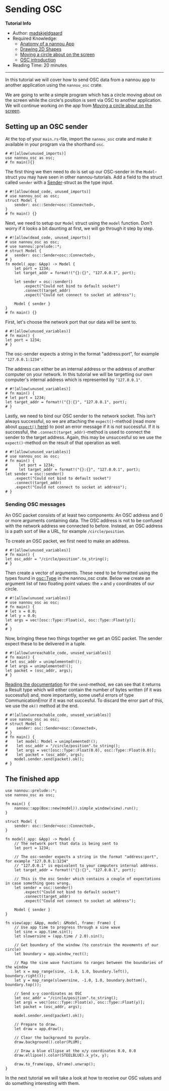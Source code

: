 # Sending OSC

**Tutorial Info**

- Author: [madskjeldgaard](https://madskjeldgaard.dk)
- Required Knowledge:
    - [Anatomy of a nannou App](/tutorials/basics/anatomy-of-a-nannou-app.md)
    - [Drawing 2D Shapes](/tutorials/basics/drawing-2d-shapes.md)
    - [Moving a circle about on the screen](/tutorials/tutorial/moving-a-circle-about.md)
    - [OSC introduction](/tutorials/osc/osc-introduction.md)
- Reading Time: 20 minutes

---

In this tutorial we will cover how to send OSC data from a nannou app to another application using the `nannou_osc` crate.

We are going to write a simple program which has a circle moving about on the screen while the circle's position is sent via OSC to another application. We will continue working on the app from [Moving a circle about on the screen](/tutorials/basics/moving-a-circle-about.md).

## Setting up an OSC sender

At the top of your `main.rs`-file, import the `nannou_osc` crate and make it available in your program via the shorthand `osc`.

```rust, norun
# #![allow(unused_imports)]
use nannou_osc as osc;
# fn main(){}
```

The first thing we then need to do is set up our OSC-sender in the `Model`-struct you may have seen in other nannou-tutorials.
Add a field to the struct called `sender` with a [Sender](https://docs.rs/nannou_osc/latest/nannou_osc/send/struct.Sender.html)-struct as the type input.

```rust,no_run
# #![allow(dead_code, unused_imports)]
# use nannou_osc as osc;
struct Model {
    sender: osc::Sender<osc::Connected>,
}
# fn main() {}
```

Next, we need to setup our `Model` struct using the `model` function. Don't worry if it looks a bit daunting at first, we will go through it step by step.

```rust,no_run
# #![allow(dead_code, unused_imports)]
# use nannou_osc as osc;
# use nannou::prelude::*;
# struct Model {
#   sender: osc::Sender<osc::Connected>,
# }
fn model(_app: &App) -> Model {
    let port = 1234;
    let target_addr = format!("{}:{}", "127.0.0.1", port);

	let sender = osc::sender()
        .expect("Could not bind to default socket")
        .connect(target_addr)
        .expect("Could not connect to socket at address");

    Model { sender }
}
# fn main() {}
```
First, let's choose the network port that our data will be sent to.

```rust,no_run
# #![allow(unused_variables)]
# fn main() {
let port = 1234;
# }
```
The osc-sender expects a string in the format "address:port", for example `"127.0.0.1:1234"`.

The address can either be an internal address or the address of another computer on your network. In this tutorial we will be targetting our own computer's internal address which is represented by `"127.0.0.1"`.

```rust,no_run
# #![allow(unused_variables)]
# fn main() {
# let port = 1234;
let target_addr = format!("{}:{}", "127.0.0.1", port);
# }
```

Lastly, we need to bind our OSC sender to the network socket. This isn't always successful, so we are attaching the `expect()`-method (read more about [`expect()` here](https://doc.rust-lang.org/std/option/enum.Option.html#method.expect)) to post an error message if it is not successful. If it is successful, the `.connect(target_addr)`-method is used to connect the sender to the target address. Again, this may be unsuccesful so we use the `expect()`-method on the result of that operation as well.

```rust,no_run
# #![allow(unused_variables)]
# use nannou_osc as osc;
# fn main() {
#     let port = 1234;
#     let target_addr = format!("{}:{}", "127.0.0.1", port);
let sender = osc::sender()
    .expect("Could not bind to default socket")
    .connect(target_addr)
    .expect("Could not connect to socket at address");
# }
```
### Sending OSC messages

An OSC packet consists of at least two components: An OSC address and 0 or more arguments containing data. The OSC address is not to be confused with the network address we connected to before. Instead, an OSC address is a path sort of like a URL, for example `/circle/position`.

To create an OSC packet, we first need to make an address.

```rust,no_run
# #![allow(unused_variables)]
# fn main() {
let osc_addr = "/circle/position".to_string();
# }
```

Then create a vector of arguments. These need to be formatted using the types found in [osc::Type](https://docs.rs/nannou_osc/latest/nannou_osc/enum.Type.html) in the nannou_osc crate. Below we create an argument list of two floating point values: the `x` and `y` coordinates of our circle.

```rust,no_run
# #![allow(unused_variables)]
# use nannou_osc as osc;
# fn main() {
# let x = 0.0;
# let y = 0.0;
let args = vec![osc::Type::Float(x), osc::Type::Float(y)];
#
# }

```
Now, bringing these two things together we get an OSC packet. The sender expect these to be delivered in a tuple.

```rust,no_run
# #![allow(unreachable_code, unused_variables)]
# fn main() {
# let osc_addr = unimplemented!();
# let args = unimplemented!();
let packet = (osc_addr, args);
# }
```

[Reading the documentation](https://docs.rs/nannou_osc/latest/nannou_osc/send/struct.Sender.html#method.send-1) for the `send`-method, we can see that it returns a Result type which will either contain the number of bytes written (if it was successful) and, more importantly, some useful errors of type CommunicationError if it was not succesful. To discard the error part of this, we use the `ok()` method at the end.
```rust,no_run
# #![allow(unreachable_code, unused_variables)]
# use nannou_osc as osc;
# struct Model {
#    sender: osc::Sender<osc::Connected>,
# }
# fn main() {
#    let model: Model = unimplemented!();
#    let osc_addr = "/circle/position".to_string();
#    let args = vec![osc::Type::Float(0.0), osc::Type::Float(0.0)];
#    let packet = (osc_addr, args);
    model.sender.send(packet).ok();
# }
```

## The finished app

```rust,no_run
use nannou::prelude::*;
use nannou_osc as osc;

fn main() {
    nannou::app(Box::new(model)).simple_window(view).run();
}

struct Model {
    sender: osc::Sender<osc::Connected>,
}

fn model(_app: &App) -> Model {
    // The network port that data is being sent to
    let port = 1234;

    // The osc-sender expects a string in the format "address:port", for example "127.0.0.1:1234"
    // "127.0.0.1" is equivalent to your computers internal address.
    let target_addr = format!("{}:{}", "127.0.0.1", port);

    // This is the osc Sender which contains a couple of expectations in case something goes wrong.
    let sender = osc::sender()
        .expect("Could not bind to default socket")
        .connect(target_addr)
        .expect("Could not connect to socket at address");

    Model { sender }
}

fn view(app: &App, model: &Model, frame: Frame) {
    // Use app time to progress through a sine wave
    let sine = app.time.sin();
    let slowersine = (app.time / 2.0).sin();

    // Get boundary of the window (to constrain the movements of our circle)
    let boundary = app.window_rect();

    // Map the sine wave functions to ranges between the boundaries of the window
    let x = map_range(sine, -1.0, 1.0, boundary.left(), boundary.right());
    let y = map_range(slowersine, -1.0, 1.0, boundary.bottom(), boundary.top());

    // Send x-y coordinates as OSC
    let osc_addr = "/circle/position".to_string();
    let args = vec![osc::Type::Float(x), osc::Type::Float(y)];
    let packet = (osc_addr, args);

    model.sender.send(packet).ok();

    // Prepare to draw.
    let draw = app.draw();

    // Clear the background to purple.
    draw.background().color(PLUM);

    // Draw a blue ellipse at the x/y coordinates 0.0, 0.0
    draw.ellipse().color(STEELBLUE).x_y(x, y);

    draw.to_frame(app, &frame).unwrap();
}
```

In the next tutorial we will take a look at how to receive our OSC values and do something interesting with them.
